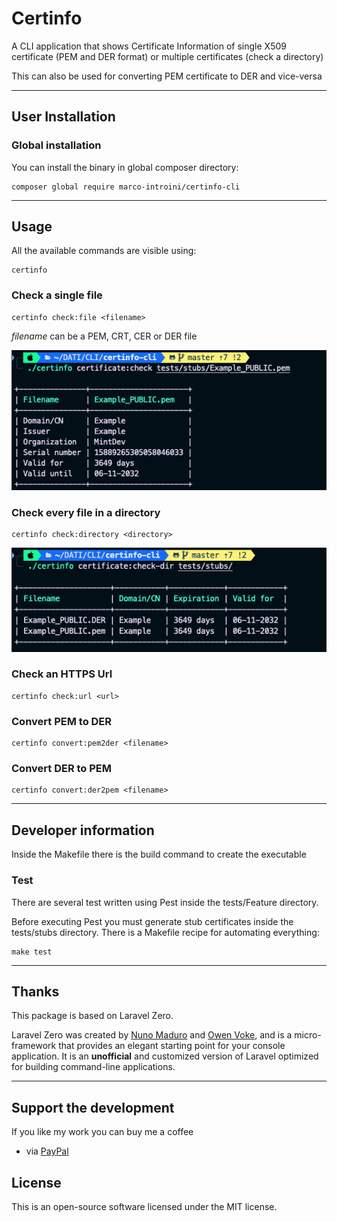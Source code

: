 # Certinfo

A CLI application that shows Certificate Information of single X509 certificate (PEM and DER format) or multiple certificates (check a directory)

This can also be used for converting PEM certificate to DER and vice-versa

------

## User Installation

### Global installation

You can install the binary in global composer directory:

```
composer global require marco-introini/certinfo-cli
```

------

## Usage

All the available commands are visible using:

```
certinfo
```

### Check a single file

```
certinfo check:file <filename>
```

_filename_ can be a PEM, CRT, CER or DER file

![](readme_img_file.png)

### Check every file in a directory

```
certinfo check:directory <directory>
```

![](readme_img_dir.png)

### Check an HTTPS Url

```
certinfo check:url <url>
```

### Convert PEM to DER

```
certinfo convert:pem2der <filename>
```

### Convert DER to PEM

```
certinfo convert:der2pem <filename>
```

------

## Developer information

Inside the Makefile there is the build command to create the executable

### Test

There are several test written using Pest inside the tests/Feature directory.

Before executing Pest you must generate stub certificates inside the tests/stubs directory. 
There is a Makefile recipe for automating everything:

```
make test
```

------

## Thanks

This package is based on Laravel Zero.

Laravel Zero was created by [Nuno Maduro](https://github.com/nunomaduro) and [Owen Voke](https://github.com/owenvoke), and is a micro-framework that provides an elegant starting point for your console application. It is an **unofficial** and customized version of Laravel optimized for building command-line applications.

------


## Support the development

If you like my work you can buy me a coffee

- via [PayPal](https://paypal.me/marcointroini)

## License

This is an open-source software licensed under the MIT license.
